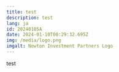```yaml
---
title: test
description: test
lang: ja
id: 20240105A
date: 2024-01-10T00:29:32.695Z
img: /media/logo.png
imgalt: Newton Investment Partners Logo
---
```

test